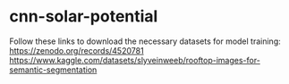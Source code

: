 # cnn-solar-potential

Follow these links to download the necessary datasets for model training:
https://zenodo.org/records/4520781
https://www.kaggle.com/datasets/slyveinweeb/rooftop-images-for-semantic-segmentation

